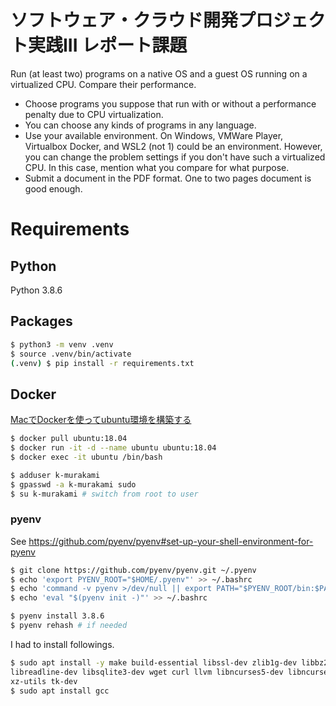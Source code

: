# ソフトウェア・クラウド開発プロジェクト実践III レポート課題

Run (at least two) programs on a native OS and a guest OS running on a virtualized CPU.  Compare their performance.

+ Choose programs you suppose that run with or without a performance penalty due to CPU virtualization.
+ You can choose any kinds of programs in any language.
+ Use your available environment.  On Windows, VMWare Player, Virtualbox Docker, and WSL2 (not 1) could be an environment.  However, you can change the problem settings if you don't have such a virtualized CPU.  In this case, mention what you compare for what purpose.
+ Submit a document in the PDF format.  One to two pages document is good enough.


# Requirements

## Python

Python 3.8.6

## Packages

```bash  
$ python3 -m venv .venv  
$ source .venv/bin/activate  
(.venv) $ pip install -r requirements.txt  
```


## Docker

[MacでDockerを使ってubuntu環境を構築する](https://qiita.com/yasuoka_dev/items/073f7e8c7dba75993323)

```bash  
$ docker pull ubuntu:18.04  
$ docker run -it -d --name ubuntu ubuntu:18.04  
$ docker exec -it ubuntu /bin/bash  
```

```bash  
$ adduser k-murakami  
$ gpasswd -a k-murakami sudo  
$ su k-murakami # switch from root to user  
```

### pyenv

See https://github.com/pyenv/pyenv#set-up-your-shell-environment-for-pyenv


```bash  
$ git clone https://github.com/pyenv/pyenv.git ~/.pyenv  
$ echo 'export PYENV_ROOT="$HOME/.pyenv"' >> ~/.bashrc  
$ echo 'command -v pyenv >/dev/null || export PATH="$PYENV_ROOT/bin:$PATH"' >> ~/.bashrc  
$ echo 'eval "$(pyenv init -)"' >> ~/.bashrc  

$ pyenv install 3.8.6  
$ pyenv rehash # if needed  
```

I had to install followings.

```bash  
$ sudo apt install -y make build-essential libssl-dev zlib1g-dev libbz2-dev \
libreadline-dev libsqlite3-dev wget curl llvm libncurses5-dev libncursesw5-dev \
xz-utils tk-dev  
$ sudo apt install gcc
```
